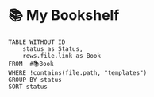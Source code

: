 # 📚 My Bookshelf

```dataview
TABLE WITHOUT ID
	status as Status,
	rows.file.link as Book
FROM  #📚Book
WHERE !contains(file.path, "templates")
GROUP BY status
SORT status
```

